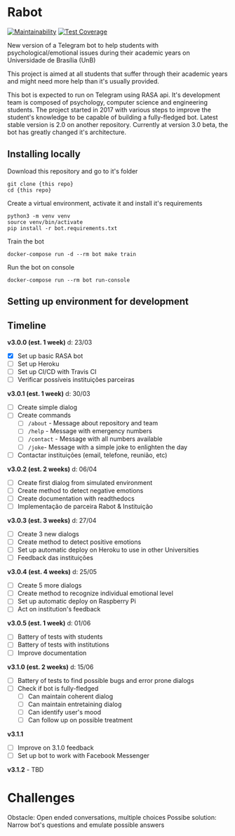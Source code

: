 # Rabot

[![Maintainability](https://api.codeclimate.com/v1/badges/c12b3cacf48f121f0a6a/maintainability)](https://codeclimate.com/github/ComputerSocietyUNB/Rabot/maintainability) [![Test Coverage](https://api.codeclimate.com/v1/badges/c12b3cacf48f121f0a6a/test_coverage)](https://codeclimate.com/github/ComputerSocietyUNB/Rabot/test_coverage)

New version of a Telegram bot to help students with psychological/emotional issues during their academic years on Universidade de Brasília (UnB)

This project is aimed at all students that suffer through their academic years and might need more help than it's usually provided.

This bot is expected to run on Telegram using RASA api. It's development team is composed of psychology, computer science and engineering students. The project started in 2017 with various steps to improve the student's knowledge to be capable of building a fully-fledged bot. Latest stable version is 2.0 on another repository. Currently at version 3.0 beta, the bot has greatly changed it's architecture.

## Installing locally

Download this repository and go to it's folder

```
git clone {this repo}
cd {this repo}
```

Create a virtual environment, activate it and install it's requirements

```
python3 -m venv venv
source venv/bin/activate
pip install -r bot.requirements.txt
```

Train the bot

`docker-compose run -d --rm bot make train`

Run the bot on console

`docker-compose run --rm bot run-console`

## Setting up environment for development

## Timeline

**v3.0.0 (est. 1 week)** d: 23/03
- [X] Set up basic RASA bot
- [ ] Set up Heroku
- [ ] Set up CI/CD with Travis CI
- [ ] Verificar possíveis instituições parceiras

**v3.0.1 (est. 1 week)** d: 30/03
- [ ] Create simple dialog
- [ ] Create commands 
  - [ ] `/about` - Message about repository and team
  - [ ] `/help` - Message with emergency numbers
  - [ ] `/contact` - Message with all numbers available
  - [ ] `/joke`- Message with a simple joke to enlighten the day 
- [ ] Contactar instituições (email, telefone, reunião, etc)
 
**v3.0.2 (est. 2 weeks)** d: 06/04
- [ ] Create first dialog from simulated environment
- [ ] Create method to detect negative emotions
- [ ] Create documentation with readthedocs
- [ ] Implementação de parceira Rabot & Instituição

**v3.0.3 (est. 3 weeks)** d: 27/04
- [ ] Create 3 new dialogs
- [ ] Create method to detect positive emotions
- [ ] Set up automatic deploy on Heroku to use in other Universities
- [ ] Feedback das instituições

**v3.0.4 (est. 4 weeks)** d: 25/05
- [ ] Create 5 more dialogs
- [ ] Create method to recognize individual emotional level
- [ ] Set up automatic deploy on Raspberry Pi
- [ ] Act on institution's feedback

**v3.0.5 (est. 1 week)** d: 01/06
- [ ] Battery of tests with students
- [ ] Battery of tests with institutions
- [ ] Improve documentation 

**v3.1.0 (est. 2 weeks)** d: 15/06
- [ ] Battery of tests to find possible bugs and error prone dialogs
- [ ] Check if bot is fully-fledged 
  - [ ] Can maintain coherent dialog
  - [ ] Can maintain entretaining dialog 
  - [ ] Can identify user's mood
  - [ ] Can follow up on possible treatment

**v3.1.1**
- [ ] Improve on 3.1.0 feedback
- [ ] Set up bot to work with Facebook Messenger

**v3.1.2** - TBD

# Challenges

Obstacle: Open ended conversations, multiple choices
Possibe solution: Narrow bot's questions and emulate possible answers
